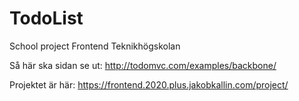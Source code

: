 # TodoList
School project Frontend Teknikhögskolan

Så här ska sidan se ut:
http://todomvc.com/examples/backbone/

Projektet är här: 
https://frontend.2020.plus.jakobkallin.com/project/
